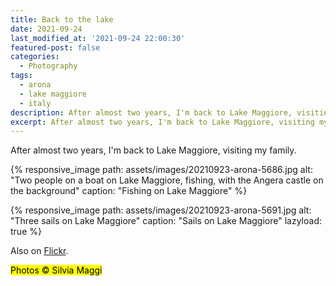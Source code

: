 ```yaml
---
title: Back to the lake
date: 2021-09-24
last_modified_at: '2021-09-24 22:00:30'
featured-post: false
categories:
  - Photography
tags:
  - arona
  - lake maggiore
  - italy
description: After almost two years, I'm back to Lake Maggiore, visiting my family.
excerpt: After almost two years, I'm back to Lake Maggiore, visiting my family.
---
```

<p class="lead p-name">After almost two years, I'm back to Lake Maggiore, visiting my family.</p>

{% responsive_image path: assets/images/20210923-arona-5686.jpg alt: "Two people on a boat on Lake Maggiore, fishing, with the Angera castle on the background" caption: "Fishing on Lake Maggiore" %}

{% responsive_image path: assets/images/20210923-arona-5691.jpg alt: "Three sails on Lake Maggiore" caption: "Sails on Lake Maggiore" lazyload: true %}

<p class="meta small">Also on <a rel="syndication" class="u-syndication u-tag-of" href="https://flic.kr/p/2mtXweC">Flickr</a>.</p>

<p class="detached"><mark class="smd-highlight small">Photos &copy; Silvia Maggi</mark></p>